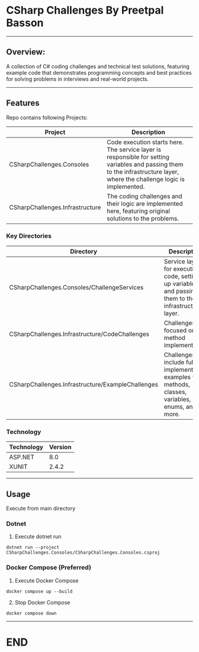 # CSharp Challenges By Preetpal Basson

-------------------
## Overview:

A collection of C# coding challenges and technical test solutions, featuring example code that demonstrates programming concepts and best practices for solving problems in interviews and real-world projects.

-------------------
## Features

Repo contains following Projects:

| Project | Description |
|---|---|
| CSharpChallenges.Consoles | Code execution starts here. The service layer is responsible for setting variables and passing them to the infrastructure layer, where the challenge logic is implemented.  |
| CSharpChallenges.Infrastructure | The coding challenges and their logic are implemented here, featuring original solutions to the problems.  |

### Key Directories

| Directory | Description |
|---|---|
| CSharpChallenges.Consoles/ChallengeServices | Service layer for executing code, setting up variables, and passing them to the infrastructure layer. |
| CSharpChallenges.Infrastructure/CodeChallenges | Challenges focused on method implementation |
| CSharpChallenges.Infrastructure/ExampleChallenges | Challenges include fully implemented examples with methods, classes, variables, enums, and more. |

### Technology

| Technology | Version |
|---|---|
| ASP.NET | 8.0 |
| XUNIT | 2.4.2 |

-------------------
## Usage

Execute from main directory

### Dotnet

1. Execute dotnet run 

`dotnet run --project CSharpChallenges.Consoles/CSharpChallenges.Consoles.csproj`

### Docker Compose (Preferred) 

1. Execute Docker Compose 

`docker compose up --build` 

2. Stop Docker Compose

`docker compose down`  


-------------------
# END